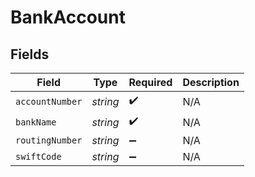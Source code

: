 # BankAccount


## Fields

| Field              | Type               | Required           | Description        |
| ------------------ | ------------------ | ------------------ | ------------------ |
| `accountNumber`    | *string*           | :heavy_check_mark: | N/A                |
| `bankName`         | *string*           | :heavy_check_mark: | N/A                |
| `routingNumber`    | *string*           | :heavy_minus_sign: | N/A                |
| `swiftCode`        | *string*           | :heavy_minus_sign: | N/A                |